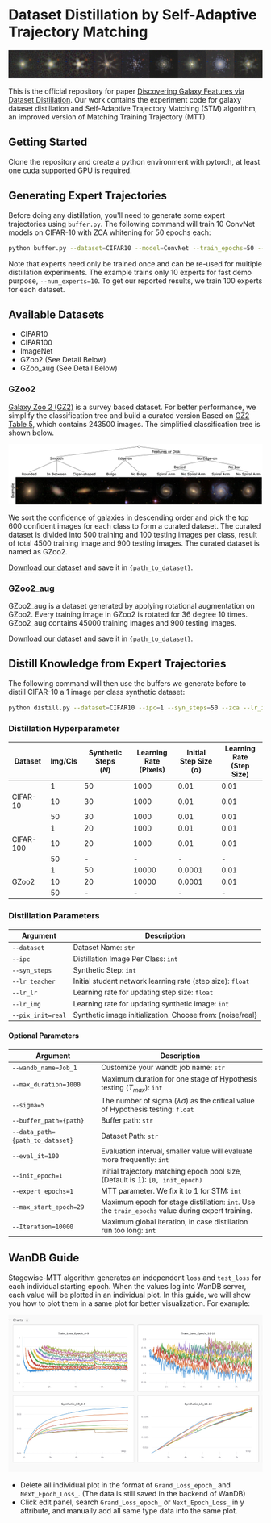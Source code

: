 # Dataset Distillation by Self-Adaptive Trajectory Matching

![gz2_1ipc_aug_noise](docs/gz2_1ipc_aug_noise.png)

This is the official repository for paper [Discovering Galaxy Features via Dataset Distillation](https://arxiv.org/abs/2311.17967).
Our work contains the experiment code for galaxy dataset distillation and Self-Adaptive Trajectory Matching (STM) algorithm, an improved version of Matching Training Trajectory (MTT).

## Getting Started

Clone the repository and create a python environment with pytorch, at least one cuda supported GPU is required.

## Generating Expert Trajectories

Before doing any distillation, you'll need to generate some expert trajectories using `buffer.py`. The following command will train 10 ConvNet models on CIFAR-10 with ZCA whitening for 50 epochs each:

```bash
python buffer.py --dataset=CIFAR10 --model=ConvNet --train_epochs=50 --num_experts=10 --zca --buffer_path={path_to_buffer_storage} --data_path={path_to_dataset}
```

Note that experts need only be trained once and can be re-used for multiple distillation experiments. The example trains only 10 experts for fast demo purpose, `--num_experts=10`. To get our reported results, we train 100 experts for each dataset.

## Available Datasets

* CIFAR10
* CIFAR100
* ImageNet
* GZoo2 (See Detail Below)
* GZoo_aug (See Detail Below)

### GZoo2

[Galaxy Zoo 2 (GZ2)](https://academic.oup.com/mnras/article/435/4/2835/1022913) is a survey based dataset. For better performance, we simplify the classification tree and build a curated version Based on [GZ2 Table 5](https://data.galaxyzoo.org), which contains 243500 images. The simplified classification tree is shown below.

![Classification Tree](docs/gz2_tree_9_class.png)

We sort the confidence of galaxies in descending order and pick the top 600 confident images for each class to form a curated dataset. The curated dataset is divided into 500 training and 100 testing images per class, result of total 4500 training image and 900 testing images. The curated dataset is named as GZoo2.

[Download our dataset](https://drive.google.com/drive/folders/1Ax4hj-EwnASp2qOyH5Io5WQS5lL0lNJG?usp=sharing) and save it in `{path_to_dataset}`.

### GZoo2_aug

GZoo2_aug is a dataset generated by applying rotational augmentation on GZoo2. Every training image in GZoo2 is rotated for 36 degree 10 times. GZoo2_aug contains 45000 training images and 900 testing images.

[Download our dataset](https://drive.google.com/drive/folders/1Ax4hj-EwnASp2qOyH5Io5WQS5lL0lNJG?usp=sharing) and save it in `{path_to_dataset}`.

## Distill Knowledge from Expert Trajectories

The following command will then use the buffers we generate before to distill CIFAR-10 a 1 image per class synthetic dataset:

```bash
python distill.py --dataset=CIFAR10 --ipc=1 --syn_steps=50 --zca --lr_img=1000 --lr_teacher=0.01 --lr_lr=0.01 --buffer_path={path_to_buffer_storage} --data_path={path_to_dataset}
```

### Distillation Hyperparameter

| Dataset   | Img/Cls | Synthetic Steps <br />$(N)$ | Learning Rate <br />(Pixels) | Initial Step Size <br />$(\alpha)$ | Learning Rate <br />(Step Size) |
| --------- | ------- | --------------------------- | ---------------------------- | ---------------------------------- | ------------------------------- |
|           | 1       | 50                          | 1000                         | 0.01                               | 0.01                            |
| CIFAR-10  | 10      | 30                          | 1000                         | 0.01                               | 0.01                            |
|           | 50      | 30                          | 1000                         | 0.01                               | 0.01                            |
|           | 1       | 20                          | 1000                         | 0.01                               | 0.01                            |
| CIFAR-100 | 10      | 20                          | 1000                         | 0.01                               | 0.01                            |
|           | 50      | -                           | -                            | -                                  | -                               |
|           | 1       | 50                          | 10000                        | 0.0001                             | 0.01                            |
| GZoo2     | 10      | 20                          | 10000                        | 0.0001                             | 0.01                            |
|           | 50      | -                           | -                            | -                                  | -                               |

### Distillation Parameters

| Argument          | Description                                                |
| ----------------- | ---------------------------------------------------------- |
| `--dataset`       | Dataset Name: `str`                                        |
| `--ipc`           | Distillation Image Per Class: `int`                        |
| `--syn_steps`     | Synthetic Step: `int`                                      |
| `--lr_teacher`    | Initial student network learning rate (step size): `float` |
| `--lr_lr`         | Learning rate for updating step size: `float`              |
| `--lr_img`        | Learning rate for updating synthetic image: `int`          |
| `--pix_init=real` | Synthetic image initialization. Choose from: {noise/real}  |

#### Optional Parameters

| Argument                        | Description                                                                                       |
| ------------------------------- | ------------------------------------------------------------------------------------------------- |
| `--wandb_name=Job_1`            | Customize your wandb job name: `str`                                                              |
| `--max_duration=1000`           | Maximum duration for one stage of Hypothesis testing $(T_{max})$: `int`                           |
| `--sigma=5`                     | The number of sigma $(\lambda\sigma)$ as the critical value of Hypothesis testing: `float`        |
| `--buffer_path={path}`          | Buffer path: `str`                                                                                |
| `--data_path={path_to_dataset}` | Dataset Path: `str`                                                                               |
| `--eval_it=100`                 | Evaluation interval, smaller value will evaluate more frequently: `int`                           |
| `--init_epoch=1`                | Initial trajectory matching epoch pool size, (Default is 1): `[0, init_epoch)`                    |
| `--expert_epochs=1`             | MTT parameter. We fix it to 1 for STM: `int`                                                      |
| `--max_start_epoch=29`          | Maximum epoch for stage distillation: `int`. Use the `train_epochs` value during expert training. |
| `--Iteration=10000`             | Maximum global iteration, in case distillation run too long: `int`                                |

## WanDB Guide

Stagewise-MTT algorithm generates an independent `loss` and `test_loss` for each individual starting epoch. When the values log into WanDB server, each value will be plotted in an individual plot. In this guide, we will show you how to plot them in a same plot for better visualization. For example:

![WanDB](docs/wandb_example.png)

* Delete all individual plot in the format of `Grand_Loss_epoch_` and `Next_Epoch_Loss_`. (The data is still saved in the backend of WanDB)
* Click edit panel, search `Grand_Loss_epoch_` or `Next_Epoch_Loss_` in y attribute, and manually add all same type data into the same plot.
